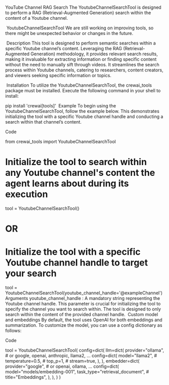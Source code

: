 YouTube Channel RAG Search
The YoutubeChannelSearchTool is designed to perform a RAG (Retrieval-Augmented Generation) search within the content of a Youtube channel.

​
YoutubeChannelSearchTool
We are still working on improving tools, so there might be unexpected behavior or changes in the future.

​
Description
This tool is designed to perform semantic searches within a specific Youtube channel’s content. Leveraging the RAG (Retrieval-Augmented Generation) methodology, it provides relevant search results, making it invaluable for extracting information or finding specific content without the need to manually sift through videos. It streamlines the search process within Youtube channels, catering to researchers, content creators, and viewers seeking specific information or topics.

​
Installation
To utilize the YoutubeChannelSearchTool, the crewai_tools package must be installed. Execute the following command in your shell to install:


pip install 'crewai[tools]'
​
Example
To begin using the YoutubeChannelSearchTool, follow the example below. This demonstrates initializing the tool with a specific Youtube channel handle and conducting a search within that channel’s content.

Code

from crewai_tools import YoutubeChannelSearchTool

# Initialize the tool to search within any Youtube channel's content the agent learns about during its execution
tool = YoutubeChannelSearchTool()

# OR

# Initialize the tool with a specific Youtube channel handle to target your search
tool = YoutubeChannelSearchTool(youtube_channel_handle='@exampleChannel')
​
Arguments
youtube_channel_handle : A mandatory string representing the Youtube channel handle. This parameter is crucial for initializing the tool to specify the channel you want to search within. The tool is designed to only search within the content of the provided channel handle.
​
Custom model and embeddings
By default, the tool uses OpenAI for both embeddings and summarization. To customize the model, you can use a config dictionary as follows:

Code

tool = YoutubeChannelSearchTool(
    config=dict(
        llm=dict(
            provider="ollama", # or google, openai, anthropic, llama2, ...
            config=dict(
                model="llama2",
                # temperature=0.5,
                # top_p=1,
                # stream=true,
            ),
        ),
        embedder=dict(
            provider="google", # or openai, ollama, ...
            config=dict(
                model="models/embedding-001",
                task_type="retrieval_document",
                # title="Embeddings",
            ),
        ),
    )
)